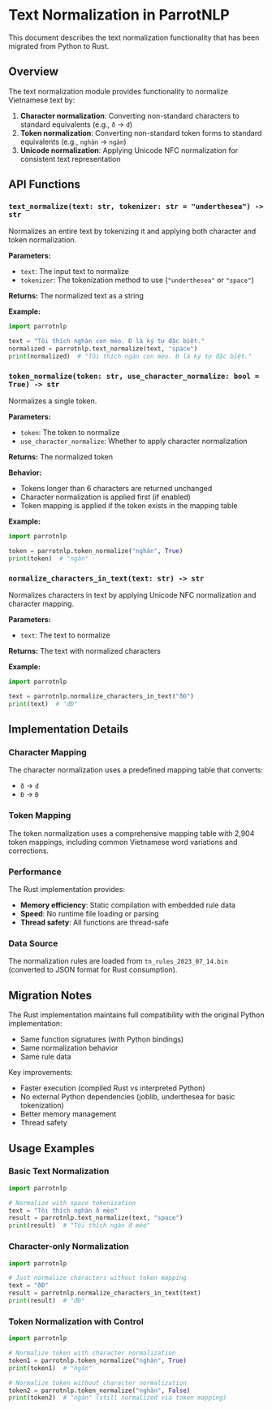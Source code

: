 # Text Normalization in ParrotNLP

This document describes the text normalization functionality that has been migrated from Python to Rust.

## Overview

The text normalization module provides functionality to normalize Vietnamese text by:
1. **Character normalization**: Converting non-standard characters to standard equivalents (e.g., `ð` → `đ`)
2. **Token normalization**: Converting non-standard token forms to standard equivalents (e.g., `nghàn` → `ngàn`)
3. **Unicode normalization**: Applying Unicode NFC normalization for consistent text representation

## API Functions

### `text_normalize(text: str, tokenizer: str = "underthesea") -> str`

Normalizes an entire text by tokenizing it and applying both character and token normalization.

**Parameters:**
- `text`: The input text to normalize
- `tokenizer`: The tokenization method to use (`"underthesea"` or `"space"`)

**Returns:** The normalized text as a string

**Example:**
```python
import parrotnlp

text = "Tôi thích nghàn con mèo. Ð là ký tự đặc biệt."
normalized = parrotnlp.text_normalize(text, "space")
print(normalized)  # "Tôi thích ngàn con mèo. Đ là ký tự đặc biệt."
```

### `token_normalize(token: str, use_character_normalize: bool = True) -> str`

Normalizes a single token.

**Parameters:**
- `token`: The token to normalize
- `use_character_normalize`: Whether to apply character normalization

**Returns:** The normalized token

**Behavior:**
- Tokens longer than 6 characters are returned unchanged
- Character normalization is applied first (if enabled)
- Token mapping is applied if the token exists in the mapping table

**Example:**
```python
import parrotnlp

token = parrotnlp.token_normalize("nghàn", True)
print(token)  # "ngàn"
```

### `normalize_characters_in_text(text: str) -> str`

Normalizes characters in text by applying Unicode NFC normalization and character mapping.

**Parameters:**
- `text`: The text to normalize

**Returns:** The text with normalized characters

**Example:**
```python
import parrotnlp

text = parrotnlp.normalize_characters_in_text("ðÐ")
print(text)  # "đĐ"
```

## Implementation Details

### Character Mapping
The character normalization uses a predefined mapping table that converts:
- `ð` → `đ`  
- `Ð` → `Đ`

### Token Mapping
The token normalization uses a comprehensive mapping table with 2,904 token mappings, including common Vietnamese word variations and corrections.

### Performance
The Rust implementation provides:
- **Memory efficiency**: Static compilation with embedded rule data
- **Speed**: No runtime file loading or parsing
- **Thread safety**: All functions are thread-safe

### Data Source
The normalization rules are loaded from `tn_rules_2023_07_14.bin` (converted to JSON format for Rust consumption).

## Migration Notes

The Rust implementation maintains full compatibility with the original Python implementation:
- Same function signatures (with Python bindings)
- Same normalization behavior
- Same rule data

Key improvements:
- Faster execution (compiled Rust vs interpreted Python)
- No external Python dependencies (joblib, underthesea for basic tokenization)
- Better memory management
- Thread safety

## Usage Examples

### Basic Text Normalization
```python
import parrotnlp

# Normalize with space tokenization
text = "Tôi thích nghàn ð mèo"
result = parrotnlp.text_normalize(text, "space")
print(result)  # "Tôi thích ngàn đ mèo"
```

### Character-only Normalization
```python
import parrotnlp

# Just normalize characters without token mapping
text = "ðÐ"
result = parrotnlp.normalize_characters_in_text(text)
print(result)  # "đĐ"
```

### Token Normalization with Control
```python
import parrotnlp

# Normalize token with character normalization
token1 = parrotnlp.token_normalize("nghàn", True)
print(token1)  # "ngàn"

# Normalize token without character normalization
token2 = parrotnlp.token_normalize("nghàn", False)
print(token2)  # "ngàn" (still normalized via token mapping)
```
